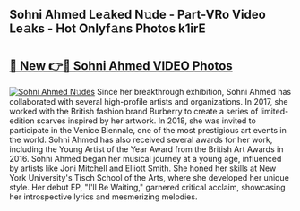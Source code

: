 ## Sohni Ahmed Le𝚊ked N𝚞de - Part-VRo Video Le𝚊ks - Hot Onlyf𝚊ns Photos k1irE

# <h2><a href="http://ab38270.deff.icu/?id=Sohni+Ahmed">🔗 New 👉🔴 Sohni Ahmed VIDEO Photos</a></h2>

[![Sohni Ahmed N𝚞des](https://i.imgur.com/rIISA9y.gif)](http://ab38270.deff.icu/?id=Sohni+Ahmed)
Since her breakthrough exhibition, Sohni Ahmed has collaborated with several high-profile artists and organizations. In 2017, she worked with the British fashion brand Burberry to create a series of limited-edition scarves inspired by her artwork. In 2018, she was invited to participate in the Venice Biennale, one of the most prestigious art events in the world. Sohni Ahmed has also received several awards for her work, including the Young Artist of the Year Award from the British Art Awards in 2016. Sohni Ahmed began her musical journey at a young age, influenced by artists like Joni Mitchell and Elliott Smith. She honed her skills at New York University's Tisch School of the Arts, where she developed her unique style. Her debut EP, "I'll Be Waiting," garnered critical acclaim, showcasing her introspective lyrics and mesmerizing melodies.
